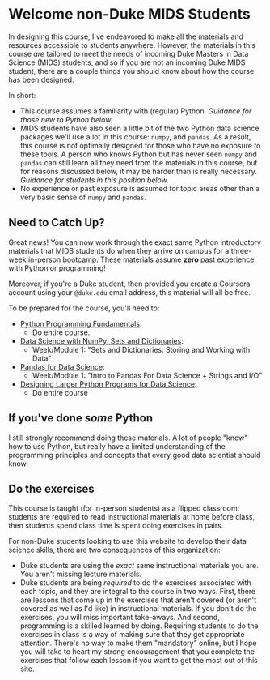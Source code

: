 # Welcome non-Duke MIDS Students

In designing this course, I've endeavored to make all the materials and resources accessible to students anywhere. However, the materials in this course *are* tailored to meet the needs of incoming Duke Masters in Data Science (MIDS) students, and so if you are not an incoming Duke MIDS student, there are a couple things you should know about how the course has been designed.

In short:

- This course assumes a familiarity with (regular) Python. *Guidance for those new to Python below.*
- MIDS students have also seen a little bit of the two Python data science packages we'll use a lot in this course: `numpy`, and `pandas`. As a result, this course is not optimally designed for those who have no exposure to these tools. A person who knows Python but has never seen `numpy` and `pandas` can still learn all they need from the materials in this course, but for reasons discussed below, it may be harder than is really necessary. *Guidance for students in this position below.*
- No experience or past exposure is assumed for topic areas other than a very basic sense of `numpy` and `pandas`.

## Need to Catch Up?

Great news! You can now work through the exact same Python introductory materials that MIDS students do when they arrive on campus for a three-week in-person bootcamp. These materials assume **zero** past experience with Python or programming!

Moreover, if you're a Duke student, then provided you create a Coursera account using your `@duke.edu` email address, this material will all be free.

To be prepared for the course, you'll need to:

- [Python Programming Fundamentals](https://www.coursera.org/learn/python-programming-fundamentals):
  - Do entire course.
- [Data Science with NumPy, Sets and Dictionaries](https://www.coursera.org/learn/numpy-data-science):
  - Week/Module 1: "Sets and Dictionaries: Storing and Working with Data"
- [Pandas for Data Science](https://www.coursera.org/learn/pandas-data-science):
  - Week/Module 1: "Intro to Pandas For Data Science + Strings and I/O"
- [Designing Larger Python Programs for Data Science](https://www.coursera.org/learn/python-design-for-data-science):
  - Do entire course

## If you've done *some* Python

I still strongly recommend doing these materials. A lot of people "know" how to use Python, but really have a limited understanding of the programming principles and concepts that every good data scientist should know.

## Do the exercises

This course is taught (for in-person students) as a flipped classroom: students are required to read instructional materials at home before class, then students spend class time is spent doing exercises in pairs.

For non-Duke students looking to use this website to develop their data science skills, there are two consequences of this organization:

- Duke students are using the *exact* same instructional materials you are. You aren't missing lecture materials.
- Duke students are being *required* to do the exercises associated with each topic, and they are integral to the course in two ways. First, there are lessons that come up in the exercises that aren't covered (or aren't covered as well as I'd like) in instructional materials. If you don't do the exercises, you will miss important take-aways. And second, programming is a skilled learned by doing. Requiring students to do the exercises in class is a way of making sure that they get appropriate attention. There's no way to make them "mandatory" online, but I hope you will take to heart my strong encouragement that you complete the exercises that follow each lesson if you want to get the most out of this site.
